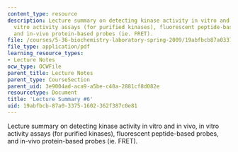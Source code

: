 ```yaml
---
content_type: resource
description: Lecture summary on detecting kinase activity in vitro and in vivo, in
  vitro activity assays (for purified kinases), fluorescent peptide-based probes,
  and in-vivo protein-based probes (ie. FRET).
file: /courses/5-36-biochemistry-laboratory-spring-2009/19abfbcb87a033751602362f387c0e81_536lecntwthbnk_6.pdf
file_type: application/pdf
learning_resource_types:
- Lecture Notes
ocw_type: OCWFile
parent_title: Lecture Notes
parent_type: CourseSection
parent_uid: 3e9004ad-aca9-a5be-c48a-2881cf8d082e
resourcetype: Document
title: 'Lecture Summary #6'
uid: 19abfbcb-87a0-3375-1602-362f387c0e81
---
```

Lecture summary on detecting kinase activity in vitro and in vivo, in vitro activity assays (for purified kinases), fluorescent peptide-based probes, and in-vivo protein-based probes (ie. FRET).

